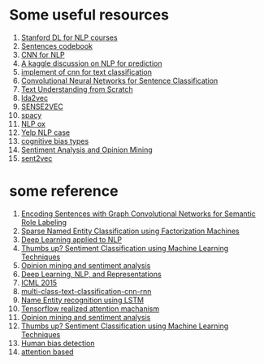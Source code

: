 # Some useful resources

1. [Stanford DL for NLP courses](http://web.stanford.edu/class/cs224n/syllabus.html)
2. [Sentences codebook](http://www.ussc.gov/sites/default/files/pdf/research-and-publications/datafiles/Variable_Codebook_for_Individual_Offenders.pdf)
3. [CNN for NLP](http://www.wildml.com/2015/11/understanding-convolutional-neural-networks-for-nlp/)
4. [A kaggle discussion on NLP for prediction](https://www.kaggle.com/general/17799)
5. [implement of cnn for text classification](http://www.wildml.com/2015/12/implementing-a-cnn-for-text-classification-in-tensorflow/)
6. [Convolutional Neural Networks for Sentence Classification](https://arxiv.org/pdf/1408.5882.pdf)
7. [Text Understanding from Scratch](https://arxiv.org/pdf/1502.01710.pdf)
8. [lda2vec](https://github.com/meereeum/lda2vec-tf)
9. [SENSE2VEC](https://arxiv.org/pdf/1511.06388.pdf)
10. [spacy](https://spacy.io/docs/usage/tutorials)
11. [NLP ox](https://github.com/oxford-cs-deepnlp-2017/lectures)
12. [Yelp NLP case](https://github.com/skipgram/modern-nlp-in-python/tree/master/executable)
13. [cognitive bias types](https://en.wikipedia.org/wiki/List_of_cognitive_biases)
14. [Sentiment Analysis and Opinion Mining ](https://www.cs.uic.edu/~liub/FBS/SentimentAnalysis-and-OpinionMining.pdf)
15. [sent2vec](https://radimrehurek.com/gensim/models/doc2vec.html)


# some reference

1. [Encoding Sentences with Graph Convolutional Networks
for Semantic Role Labeling](https://arxiv.org/pdf/1703.04826.pdf)
2. [Sparse Named Entity Classification using Factorization Machines](https://arxiv.org/pdf/1703.04879.pdf)
3. [Deep Learning applied to NLP](https://arxiv.org/pdf/1703.03091.pdf)
4. [Thumbs up? Sentiment Classification using Machine Learning
Techniques](https://arxiv.org/pdf/cs/0205070.pdf)
5. [Opinion mining and sentiment analysis](http://www.cs.cornell.edu/home/llee/omsa/omsa.pdf)
6. [Deep Learning, NLP, and Representations](http://colah.github.io/posts/2014-07-NLP-RNNs-Representations/)
7. [ICML 2015](http://icml.cc/2015/?page_id=97)
8. [multi-class-text-classification-cnn-rnn](https://github.com/jiegzhan/multi-class-text-classification-cnn-rnn)
9. [Name Entity recognition using LSTM](https://github.com/monikkinom/ner-lstm)
10. [Tensorflow realized attention machanism](http://weibo.com/1402400261/EBfUjCa2e?type=comment#_rnd1490385653151)
11. [Opinion mining and sentiment analysis](http://www.cs.cornell.edu/home/llee/omsa/omsa.pdf)
12. [Thumbs up? Sentiment Classification using Machine Learning
Techniques](https://arxiv.org/pdf/cs/0205070.pdf)
13. [Human bias detection](https://nlp.stanford.edu/pubs/neutrality.pdf)
14. [attention based](http://www.aclweb.org/anthology/D16-1058)



